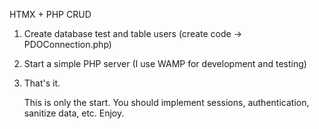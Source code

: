 HTMX + PHP CRUD
1. Create database test and table users (create code -> PDOConnection.php)
2. Start a simple PHP server (I use WAMP for development and testing)
3. That's it.

   This is only the start. You should implement sessions, authentication, sanitize data, etc.
   Enjoy.
 
